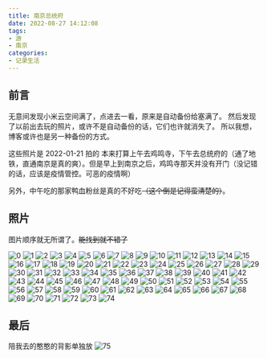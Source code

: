 ```yaml
---
title: 南京总统府
date: 2022-08-27 14:12:08
tags:
- 游
- 南京
categories:
- 记录生活
---
```


## 前言

无意间发现小米云空间满了，点进去一看，原来是自动备份给塞满了。
然后发现了以前出去玩的照片，或许不是自动备份的话，它们也许就消失了。
所以我想，博客或许也是另一种备份的方式。

这些照片是 2022-01-21 拍的
本来打算上午去鸡鸣寺，下午去总统府的（通了地铁，直通南京是真的爽）。但是早上到南京之后，鸡鸣寺那天并没有开门（没记错的话，应该是疫情管控。可恶的疫情啊）

另外，中午吃的那家鸭血粉丝是真的不好吃~~（这个倒是记得蛮清楚的）~~。

## 照片

图片顺序就无所谓了。~~能找到就不错了~~

![0](../images/南京总统府/0.jpg)
![1](../images/南京总统府/1.jpg)
![2](../images/南京总统府/2.jpg)
![3](../images/南京总统府/3.jpg)
![4](../images/南京总统府/4.jpg)
![5](../images/南京总统府/5.jpg)
![6](../images/南京总统府/6.jpg)
![7](../images/南京总统府/7.jpg)
![8](../images/南京总统府/8.jpg)
![9](../images/南京总统府/9.jpg)
![10](../images/南京总统府/10.jpg)
![11](../images/南京总统府/11.jpg)
![12](../images/南京总统府/12.jpg)
![13](../images/南京总统府/13.jpg)
![14](../images/南京总统府/14.jpg)
![15](../images/南京总统府/15.jpg)
![16](../images/南京总统府/16.jpg)
![17](../images/南京总统府/17.jpg)
![18](../images/南京总统府/18.jpg)
![19](../images/南京总统府/19.jpg)
![20](../images/南京总统府/20.jpg)
![21](../images/南京总统府/21.jpg)
![22](../images/南京总统府/22.jpg)
![23](../images/南京总统府/23.jpg)
![24](../images/南京总统府/24.jpg)
![25](../images/南京总统府/25.jpg)
![26](../images/南京总统府/26.jpg)
![27](../images/南京总统府/27.jpg)
![28](../images/南京总统府/28.jpg)
![29](../images/南京总统府/29.jpg)
![30](../images/南京总统府/30.jpg)
![31](../images/南京总统府/31.jpg)
![32](../images/南京总统府/32.jpg)
![33](../images/南京总统府/33.jpg)
![34](../images/南京总统府/34.jpg)
![35](../images/南京总统府/35.jpg)
![36](../images/南京总统府/36.jpg)
![37](../images/南京总统府/37.jpg)
![38](../images/南京总统府/38.jpg)
![39](../images/南京总统府/39.jpg)
![40](../images/南京总统府/40.jpg)
![41](../images/南京总统府/41.jpg)
![42](../images/南京总统府/42.jpg)
![43](../images/南京总统府/43.jpg)
![44](../images/南京总统府/44.jpg)
![45](../images/南京总统府/45.jpg)
![46](../images/南京总统府/46.jpg)
![47](../images/南京总统府/47.jpg)
![48](../images/南京总统府/48.jpg)
![49](../images/南京总统府/49.jpg)
![50](../images/南京总统府/50.jpg)
![51](../images/南京总统府/51.jpg)
![52](../images/南京总统府/52.jpg)
![53](../images/南京总统府/53.jpg)
![54](../images/南京总统府/54.jpg)
![55](../images/南京总统府/55.jpg)
![56](../images/南京总统府/56.jpg)
![57](../images/南京总统府/57.jpg)
![58](../images/南京总统府/58.jpg)
![59](../images/南京总统府/59.jpg)
![60](../images/南京总统府/60.jpg)
![61](../images/南京总统府/61.jpg)
![62](../images/南京总统府/62.jpg)
![63](../images/南京总统府/63.jpg)
![64](../images/南京总统府/64.jpg)
![65](../images/南京总统府/65.jpg)
![66](../images/南京总统府/66.jpg)
![67](../images/南京总统府/67.jpg)
![68](../images/南京总统府/68.jpg)
![69](../images/南京总统府/69.jpg)
![70](../images/南京总统府/70.jpg)
![71](../images/南京总统府/71.jpg)
![72](../images/南京总统府/72.jpg)
![73](../images/南京总统府/73.jpg)
![74](../images/南京总统府/74.jpg)

## 最后

陪我去的憨憨的背影单独放
![75](../images/南京总统府/75.jpg)

